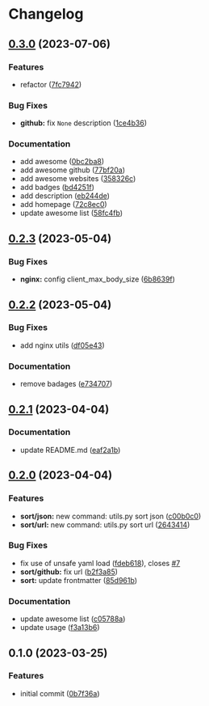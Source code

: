 # Changelog

## [0.3.0](https://github.com/liblaf/awesome/compare/v0.2.3...v0.3.0) (2023-07-06)

### Features

- refactor ([7fc7942](https://github.com/liblaf/awesome/commit/7fc7942787a9b059517114702e2e1d878756156d))

### Bug Fixes

- **github:** fix `None` description ([1ce4b36](https://github.com/liblaf/awesome/commit/1ce4b36825dc0a5c30c00207f423c76c24f30be4))

### Documentation

- add awesome ([0bc2ba8](https://github.com/liblaf/awesome/commit/0bc2ba8179159e30cc44ff295c2ff7e3b46db689))
- add awesome github ([77bf20a](https://github.com/liblaf/awesome/commit/77bf20aa69d195575797ffe205abc303d1865d06))
- add awesome websites ([358326c](https://github.com/liblaf/awesome/commit/358326cc9a1fccfcd4778164ed58b654ef7d90cc))
- add badges ([bd4251f](https://github.com/liblaf/awesome/commit/bd4251fe4961837d464f4bca742369c9ff2d9df7))
- add description ([eb244de](https://github.com/liblaf/awesome/commit/eb244de5b3115de78ec84acfc1749b6506b939a4))
- add homepage ([72c8ec0](https://github.com/liblaf/awesome/commit/72c8ec006dc6fa0406e18af616d3b9f9dac5b753))
- update awesome list ([58fc4fb](https://github.com/liblaf/awesome/commit/58fc4fb3f550a8006b5fcacb6c248fe17cf749ba))

## [0.2.3](https://github.com/liblaf/utils.py/compare/v0.2.2...v0.2.3) (2023-05-04)

### Bug Fixes

- **nginx:** config client_max_body_size ([6b8639f](https://github.com/liblaf/utils.py/commit/6b8639f1b55133c44304c32f3a04dbd960c33034))

## [0.2.2](https://github.com/liblaf/utils.py/compare/v0.2.1...v0.2.2) (2023-05-04)

### Bug Fixes

- add nginx utils ([df05e43](https://github.com/liblaf/utils.py/commit/df05e4329d8a5373cbf96b97ea1977305fecc31b))

### Documentation

- remove badages ([e734707](https://github.com/liblaf/utils.py/commit/e7347072635b078f09799ba3d87c3d51ac0e8399))

## [0.2.1](https://github.com/liblaf/utils.py/compare/v0.2.0...v0.2.1) (2023-04-04)

### Documentation

- update README.md ([eaf2a1b](https://github.com/liblaf/utils.py/commit/eaf2a1be6f93e056c4fc81c045a3a49a07c55ecc))

## [0.2.0](https://github.com/liblaf/utils.py/compare/v0.1.0...v0.2.0) (2023-04-04)

### Features

- **sort/json:** new command: utils.py sort json ([c00b0c0](https://github.com/liblaf/utils.py/commit/c00b0c0891c66419d00b8614cb943e7d64b743dc))
- **sort/url:** new command: utils.py sort url ([2643414](https://github.com/liblaf/utils.py/commit/2643414962df3a90816aea2882db1dbb173d2ed7))

### Bug Fixes

- fix use of unsafe yaml load ([fdeb618](https://github.com/liblaf/utils.py/commit/fdeb6183e122b7ca0c0d54aae89b6fd42fa4ab30)), closes [#7](https://github.com/liblaf/utils.py/issues/7)
- **sort/github:** fix url ([b2f3a85](https://github.com/liblaf/utils.py/commit/b2f3a858987e17c93ddf7b785768a6ebf801ec9b))
- **sort:** update frontmatter ([85d961b](https://github.com/liblaf/utils.py/commit/85d961b6f7710f0312ab8d1ee16929494d9c3384))

### Documentation

- update awesome list ([c05788a](https://github.com/liblaf/utils.py/commit/c05788acb075b12e5b5ee095bd87bf6076c78291))
- update usage ([f3a13b6](https://github.com/liblaf/utils.py/commit/f3a13b60e1050c57f94ce9564becd2c33b4d0e56))

## 0.1.0 (2023-03-25)

### Features

- initial commit ([0b7f36a](https://github.com/liblaf/utils.py/commit/0b7f36a0da4a117102e0631fede3d78ff8eeecba))
